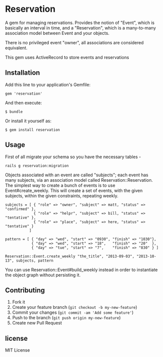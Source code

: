 # Reservation

A gem for managing reservations. Provides the notion of "Event", which is basically an interval in time, and a
"Reservation", which is a many-to-many association model between Event and your objects.

There is no privileged event "owner", all associations are considered equivalent.

This gem uses ActiveRecord to store events and reservations

## Installation

Add this line to your application's Gemfile:

    gem 'reservation'

And then execute:

    $ bundle

Or install it yourself as:

    $ gem install reservation

## Usage

First of all migrate your schema so you have the necessary tables -

    rails g reservation:migration

Objects associated with an event are called "subjects"; each event has many subjects, via an association
model called Reservation::Reservation. The simplest way to create a bunch of events is to use Event#create_weekly.
This will create a set of events, with the given subjects, within the given constraints, repeating weekly.

    subjects = [ { "role" => "owner", "subject" => matt, "status" => "confirmed" },
                 { "role" => "helpr", "subject" => bill, "status" => "tentative" },
                 { "role" => "place", "subject" => here, "status" => "tentative" }
               ]

    pattern = [ { "day" => "wed", "start" => "0930", "finish" => "1030"},
                { "day" => "wed", "start" => "18",   "finish" => "20"  },
                { "day" => "tue", "start" => "7",    "finish" => "830" } ]

    Reservation::Event.create_weekly "the_title", "2013-09-03", "2013-10-13", subjects, pattern

You can use Reservation::Event#build_weekly instead in order to instantiate the object graph without
persisting it.


## Contributing

1. Fork it
2. Create your feature branch (`git checkout -b my-new-feature`)
3. Commit your changes (`git commit -am 'Add some feature'`)
4. Push to the branch (`git push origin my-new-feature`)
5. Create new Pull Request


## license

MIT License
